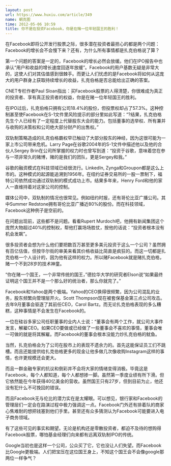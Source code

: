 ```yaml
---
layout: post
url: https://www.huxiu.com/article/349
name: 朝克图
time: 2012-05-06 10:59
title: 你不是在投资Facebook，你是在赌一位年轻国王的胜利！
---
```

在Facebook即将公开发行股票之际，很多潜在投资者最担心的都是两个问题：Facebook的增长会不会慢下来？还有，为什么所有事情都是扎克伯格说了算？

第一个问题的答案是一定的，Facebook的增长必然会放缓。他们在IPO报告中也承认“用户和收益的增长速度回逐年放缓”。Facebook的用户基数无疑是非常大的，这使人们对其估值感到很棘手。而更让人们忧虑的是Facebook将如何从这庞大的用户群身上获取持续增长的收益，扎克伯格是否总能给出正确的答案。

CNET专栏作者Paul Sloan指出：买Facebook股票的人得清楚，你很难成为真正的投资者、享有真正投资者的权益，你是在赌一位年轻国王的胜利。

在IPO过后，扎克伯格只拥有公司18.4%的股份，但投票权却占了57.3%。这种控制甚至使Facebook在S-1文件里风险提示的部分里如此写道：“?结果，扎克伯格先生个人已经有了一定程度上代替股东大会的能力。包括董事的选举权、所有兼并与收购的决策权和公司绝大部分财产的出售权。”

双轨制策略造成的扎克伯格霸权早已触动了大部分股东的神经，因为这很可能为一家上市公司带来危机。Larry Page在谷歌2004年的S-1文件中描述他以及他的合伙人Sergey Brin在公司所掌握的权力时也曾写到道：“投资于谷歌，意味着您在参与一项非常久的赌博，赌的是我们的团队，更是Sergey和我。”

谷歌的融资模式在科技领域已经很流行。LinkedIn, Zynga和Groupon都是这么上市的。这种模式的起源能追溯到1956年。在纽约证券交易所的一股一票制下，福特公司依然成功通过双轨制的模式成功上市。结果多年来，Henry Ford和他的家人一直维持着对这家公司的控制。

媒体公司中，双轨制的情况也很常见。例如纽约时报，还有哥伦比亚广播公司。其中Summer Redstone拥有哥伦比亚广播近80%的股份。而在科技领域，Facebook这种例子是空前的。

在问题出现前，这些都不是问题。看看Rupert Murdoch吧，他拥有新闻集团这个庞然大物超过40%的控制权，帮他打赢场场胜仗，按他的话说：“投资者根本没有机会发飙”。

很多投资者会想为什么他们要把数百万甚至更多美元投资于这么一个公司？虽然拥有百亿估值，但按华尔街的审美来看其价格收益比简直是疯狂的。而这一切都是扎克伯格一个人设计的，因为他有这样的权力。所以赌Facebook就是赌扎克伯格，赌一个不到28岁的技术神童。

“你在赌一个国王，一个非常传统的国王，”德拉华大学的研究者Elson说“如果最终证明这个国王并不是一个那么好的统治者，那么你就完了。”

Facebook和Yahoo是两个极端。Yahoo的CEO换得很频繁，因为公司混乱的业务，股东频繁向管理层开火。Scott Thompson现在被套保基金第三点公司攻击。去年9月董事会驱逐了其前任CEO，Carol Bartz。而无论扎克伯格表现的多么糟糕，这种事情是不会发生在Facebook的。

一位在硅谷多家公司任职董事的业内人士说：“董事会有两个工作，就公司大事件发言，解雇CEO。如果CEO要做或已经做了一些董事会不喜欢的事情，董事会唯一可做的就是将其解雇。而Facebook的董事会根本没能力炒扎克伯格的鱿鱼。

当然，扎克伯格会为了公司在股市上的表现不遗余力的。首先这能保证员工们不跳槽。而且还能提供给扎克伯格更多的现金让他多做几次像收购Instagram这样的事情，也许更规模还会更大。

而且一群金融专家的抗议和倒彩并不会将大家的情绪变得消极。毕竟这是Facebook，每个人都知道，每个人都想掺一脚。虽然第一季度业绩有所下滑。但它依然能在今年获得40亿美金的营收。虽然国王只有27岁，但到目前为止，他还没有犯什么不可挽回的错误。

而且Facebook无与伦比的潜力实在是太耀眼。可以想见，银行家和Facebook的管理层们一定会在路演过程中极力强调这一点。Facebook门外还有排着队的商家心焦难耐的想把钱塞到他们手里。甚至还有众多猜测认为Facebook可能要进入电子商务领域。

有了这些可见的事实和期望。无论是机构还是零散投资者，都迫不及待的想购得Facebook股票，哪怕基金经理们向来都有远离双轨制IPO的传统。

Google当初也是这样一个公司，公众买了它，它也没让人们失望。而Facebook比Google更极端。人们把宝压在这位国王身上，不知这个国王会不会像google那两位一样争气？

